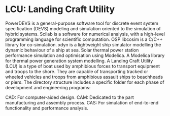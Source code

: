 # LCU: Landing Craft Utility

PowerDEVS is a general-purpose software tool for discrete event system specification (DEVS) modeling and simulation oriented to the simulation of hybrid systems. Scilab is a software for numerical analysis, with a high-level programming language for scientific computation. OSP libcosim is a C/C++ library for co-simulation. xdyn is a lightweight ship simulator modelling the dynamic behaviour of a ship at sea. Solar thermal power station performance simulation and optimisation using Modelica. A Modelica library for thermal power generation system modelling. A Landing Craft Utility (LCU) is a type of boat used by amphibious forces to transport equipment and troops to the shore. They are capable of transporting tracked or wheeled vehicles and troops from amphibious assault ships to beachheads or piers. The directory structure includes a specific folder for each phase of development and engineering programs:

CAD: For computer-aided design.
CAM: Dedicated to the part manufacturing and assembly process.
CAS: For simulation of end-to-end functionality and performance analysis.
